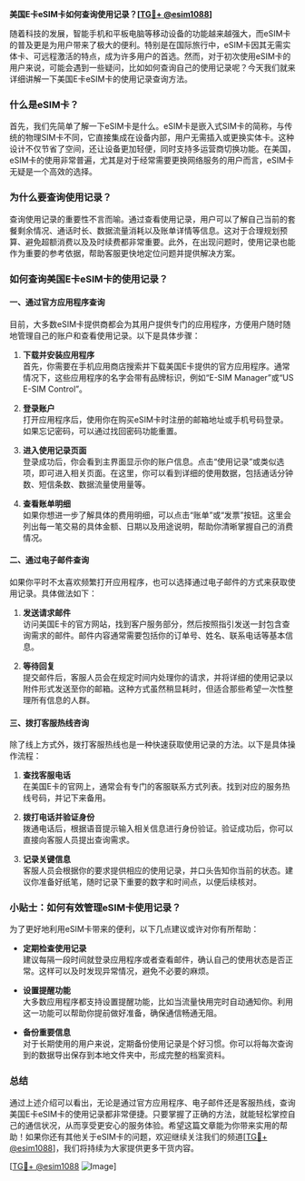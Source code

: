**美国E卡eSIM卡如何查询使用记录？[[TG💪+ @esim1088](https://t.me/s/esim1088)]**

随着科技的发展，智能手机和平板电脑等移动设备的功能越来越强大，而eSIM卡的普及更是为用户带来了极大的便利。特别是在国际旅行中，eSIM卡因其无需实体卡、可远程激活的特点，成为许多用户的首选。然而，对于初次使用eSIM卡的用户来说，可能会遇到一些疑问，比如如何查询自己的使用记录呢？今天我们就来详细讲解一下美国E卡eSIM卡的使用记录查询方法。

### **什么是eSIM卡？**
首先，我们先简单了解一下eSIM卡是什么。eSIM卡是嵌入式SIM卡的简称，与传统的物理SIM卡不同，它直接集成在设备内部，用户无需插入或更换实体卡。这种设计不仅节省了空间，还让设备更加轻便，同时支持多运营商切换功能。在美国，eSIM卡的使用非常普遍，尤其是对于经常需要更换网络服务的用户而言，eSIM卡无疑是一个高效的选择。

### **为什么要查询使用记录？**
查询使用记录的重要性不言而喻。通过查看使用记录，用户可以了解自己当前的套餐剩余情况、通话时长、数据流量消耗以及账单详情等信息。这对于合理规划预算、避免超额消费以及及时续费都非常重要。此外，在出现问题时，使用记录也能作为重要的参考依据，帮助客服更快地定位问题并提供解决方案。

### **如何查询美国E卡eSIM卡的使用记录？**

#### **一、通过官方应用程序查询**
目前，大多数eSIM卡提供商都会为其用户提供专门的应用程序，方便用户随时随地管理自己的账户和查看使用记录。以下是具体步骤：

1. **下载并安装应用程序**  
   首先，你需要在手机应用商店搜索并下载美国E卡提供的官方应用程序。通常情况下，这些应用程序的名字会带有品牌标识，例如“E-SIM Manager”或“US E-SIM Control”。

2. **登录账户**  
   打开应用程序后，使用你在购买eSIM卡时注册的邮箱地址或手机号码登录。如果忘记密码，可以通过找回密码功能重置。

3. **进入使用记录页面**  
   登录成功后，你会看到主界面显示你的账户信息。点击“使用记录”或类似选项，即可进入相关页面。在这里，你可以看到详细的使用数据，包括通话分钟数、短信条数、数据流量使用量等。

4. **查看账单明细**  
   如果你想进一步了解具体的费用明细，可以点击“账单”或“发票”按钮。这里会列出每一笔交易的具体金额、日期以及用途说明，帮助你清晰掌握自己的消费情况。

#### **二、通过电子邮件查询**
如果你平时不太喜欢频繁打开应用程序，也可以选择通过电子邮件的方式来获取使用记录。具体做法如下：

1. **发送请求邮件**  
   访问美国E卡的官方网站，找到客户服务部分，然后按照指引发送一封包含查询需求的邮件。邮件内容通常需要包括你的订单号、姓名、联系电话等基本信息。

2. **等待回复**  
   提交邮件后，客服人员会在规定时间内处理你的请求，并将详细的使用记录以附件形式发送至你的邮箱。这种方式虽然稍显耗时，但适合那些希望一次性整理所有信息的人群。

#### **三、拨打客服热线咨询**
除了线上方式外，拨打客服热线也是一种快速获取使用记录的方法。以下是具体操作流程：

1. **查找客服电话**  
   在美国E卡的官网上，通常会有专门的客服联系方式列表。找到对应的服务热线号码，并记下来备用。

2. **拨打电话并验证身份**  
   拨通电话后，根据语音提示输入相关信息进行身份验证。验证成功后，你可以直接向客服人员提出查询需求。

3. **记录关键信息**  
   客服人员会根据你的要求提供相应的使用记录，并口头告知你当前的状态。建议你准备好纸笔，随时记录下重要的数字和时间点，以便后续核对。

### **小贴士：如何有效管理eSIM卡使用记录？**

为了更好地利用eSIM卡带来的便利，以下几点建议或许对你有所帮助：

- **定期检查使用记录**  
  建议每隔一段时间就登录应用程序或者查看邮件，确认自己的使用状态是否正常。这样可以及时发现异常情况，避免不必要的麻烦。

- **设置提醒功能**  
  大多数应用程序都支持设置提醒功能，比如当流量快用完时自动通知你。利用这一功能可以帮助你提前做好准备，确保通信畅通无阻。

- **备份重要信息**  
  对于长期使用的用户来说，定期备份使用记录是个好习惯。你可以将每次查询到的数据导出保存到本地文件夹中，形成完整的档案资料。

### **总结**
通过上述介绍可以看出，无论是通过官方应用程序、电子邮件还是客服热线，查询美国E卡eSIM卡的使用记录都非常便捷。只要掌握了正确的方法，就能轻松掌控自己的通信状况，从而享受更安心的服务体验。希望这篇文章能为你带来实用的帮助！如果你还有其他关于eSIM卡的问题，欢迎继续关注我们的频道[[TG💪+ @esim1088](https://t.me/s/esim1088)]，我们将持续为大家提供更多干货内容。

[[TG💪+ @esim1088](https://t.me/s/esim1088) ![Image](https://i.postimg.cc/4NQfJmqS/Snipaste-2025-05-13-00-14-12.png)]